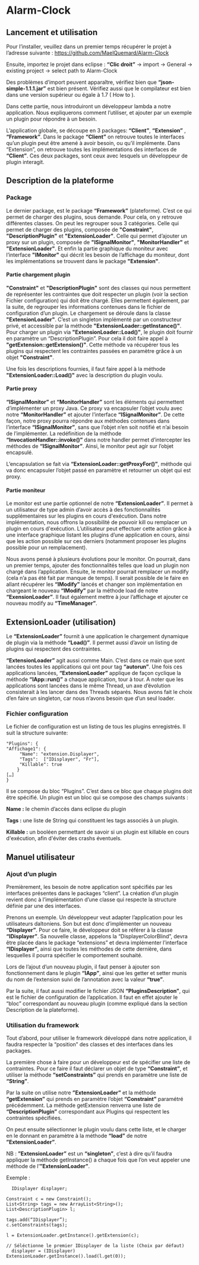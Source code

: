 # Alarm-Clock

## Lancement et utilisation

  Pour l’installer, veuillez dans un premier temps récupérer le projet à l’adresse suivante : https://github.com/MaelQuemard/Alarm-Clock

Ensuite, importez le projet dans eclipse : 
**“Clic droit”** -> import -> General -> existing project -> select path to Alarm-Clock

Des problèmes d’import peuvent apparaître, vérifiez bien que **“json-simple-1.1.1.jar”** est bien présent. Vérifiez aussi que le compilateur est bien dans une version supérieur ou égale à 1.7 ( How to ).

  Dans cette partie, nous introduiront un développeur lambda a notre application. Nous expliquerons comment l’utiliser, et ajouter par un exemple un plugin pour répondre à un besoin.

L’application globale, se découpe en 3 packages: **“Client”**, **“Extension”** , **“Framework”**. Dans le package **“Client”** on retrouve toutes le interfaces qu’un plugin peut être amené à avoir besoin, ou qu’il implémente. Dans “Extension”, on retrouve toutes les implémentations des interfaces de **“Client”**. Ces deux packages, sont ceux avec lesquels un développeur de plugin interagit.


## Description de la plateforme

### Package

Le dernier package, est le package **“Framework”** (plateforme). C’est ce qui permet de charger des plugins, sous demande. Pour cela, on y retrouve différentes classes. On peut les regrouper sous 3 catégories. Celle qui permet de charger des plugins, composée de **"Constraint"**, **"DescriptionPlugin"** et **"ExtensionLoader"**. Celle qui permet d’ajouter un proxy sur un plugin, composée de **"ISignalMonitor"**, **"MonitorHandler"** et **"ExtensionLoader"**. Et enfin la partie graphique du moniteur avec l’interface **"IMonitor"** qui décrit les besoin de l’affichage du moniteur, dont les implémentations se trouvent dans le package **"Extension"**.

#### Partie chargement plugin
**"Constraint"** et **"DescriptionPlugin"** sont des classes qui nous permettent de représenter les contraintes que doit respecter un plugin (voir la section Fichier configuration) qui doit être chargé. Elles permettent également, par la suite, de regrouper les informations contenues dans le fichier de configuration d’un plugin.
Le chargement se déroule dans la classe **"ExtensionLoader"**. C’est un singleton implémenté par un constructeur privé, et accessible par la méthode **"ExtensionLoader::getInstance()"**. Pour charger un plugin via **"ExtensionLoader::Load()"**, le plugin doit fournir en paramètre un “DescriptionPlugin”. Pour cela il doit faire appel à **"getExtension::getExtension()"**. Cette méthode va récupérer tous les plugins qui respectent les contraintes passées en paramètre grâce à un objet **"Constraint"**.

Une fois les descriptions fournies, il faut faire appel à la méthode **"ExtensionLoader::Load()"** avec la description du plugin voulu.

#### Partie proxy
**“ISignalMonitor”** et **“MonitorHandler”** sont les éléments qui permettent d’implémenter un proxy Java. Ce proxy va encapsuler l’objet voulu avec notre **“MonitorHandler”** et ajouter l’interface **“ISignalMonitor”**. De cette façon, notre proxy pourra répondre aux méthodes contenues dans l’interface **“ISignalMonitor”**, sans que l’objet n’en soit notifié et n’ai besoin de l’implémenter. 
La redéfinition de la méthode **“InvocationHandler::invoke()”** dans notre handler permet d’intercepter les méthodes de **“ISignalMonitor”**. Ainsi, le monitor peut agir sur l’objet encapsulé.

L’encapsulation se fait via **“ExtensionLoader::getProxyFor()”**, méthode qui va donc encapsuler l’objet passé en paramètre et retourner un objet qui est proxy. 

#### Partie moniteur
  Le monitor est une partie optionnel de notre **“ExtensionLoader”**. Il permet à un utilisateur de type admin d’avoir accès à des fonctionnalités supplémentaires sur les plugins en cours d'exécution. Dans notre implémentation, nous offrons la possibilité de pouvoir kill ou remplacer un plugin en cours d'exécution. L’utilisateur peut effectuer cette action grâce à une interface graphique listant les plugins d’une application en cours, ainsi que les action possible sur ces derniers (notamment proposer les plugins possible pour un remplacement).
  
Nous avons pensé à plusieurs évolutions pour le monitor. On pourrait, dans un premier temps, ajouter des fonctionnalités telles que load un plugin non chargé dans l’application. Ensuite, le monitor pourrait remplacer un modify (cela n’a pas été fait par manque de temps). Il serait possible de le faire en allant récupérer les **“IModify”** lancés et changer son implémentation en chargeant le nouveau **“IModify”** par la méthode load de notre **“ExensionLoader”**. Il faut également mettre à jour l’affichage et ajouter ce nouveau modify au **“TimeManager”**.


## ExtensionLoader (utilisation)

Le **“ExtensionLoader”** fournit à une application le chargement dynamique de plugin via la méthode **“Load()”**. Il permet aussi d’avoir un listing de plugins qui respectent des contraintes. 

**“ExtensionLoader”** agit aussi comme Main. C’est dans ce main que sont lancées toutes les applications qui ont pour tag **“autorun”**. Une fois ces applications lancées, **“ExtensionLoader”** applique de façon cyclique la méthode **“IApp::run()”** a chaque application, tour à tour. A noter que les applications sont lancées dans le même Thread, un axe d’évolution consisterait à les lancer dans des Threads séparés. 
Nous avons fait le choix d’en faire un singleton, car nous n’avons besoin que d’un seul loader.


### Fichier configuration

Le fichier de configuration est un listing de tous les plugins enregistrés. Il suit la structure suivante:

	"Plugins": {
   	"Affichage1": {
   		 "Name": "extension.Displayer",
   		 "Tags":  ["IDisplayer", "Fr"],
   		 "Killable": true
   	 	}
	[…]
    }

Il se compose du bloc “Plugins”. C’est dans ce bloc que chaque plugins doit être spécifié. Un plugin est un bloc qui se compose des champs suivants :

**Name :** le chemin d’accès dans eclipse du plugin

**Tags :** une liste de String qui constituent les tags associés à un plugin.

**Killable :** un booléen permettant de savoir si un plugin est killable en cours d'exécution, afin d'éviter des crashs éventuels.


## Manuel utilisateur

### Ajout d’un plugin

Premièrement, les besoin de notre application sont spécifiés par les interfaces présentes dans le packages “client”. 
La création d’un plugin revient donc à l’implémentation d’une classe qui respecte la structure définie par une des interfaces.

Prenons un exemple. Un développeur veut adapter l’application pour les utilisateurs daltoniens. Son but est donc d’implémenter un nouveau **“Displayer”**.
Pour ce faire, le développeur doit se référer à la classe **“IDisplayer”**. Sa nouvelle classe, appelons la “DisplayerColorBlind”, devra être placée dans le package “extensions” et devra implémenter l’interface **“IDisplayer”**, ainsi que toutes les méthodes de cette dernière, dans lesquelles il pourra spécifier le comportement souhaité.

Lors de l’ajout d’un nouveau plugin, il faut penser à ajouter son fonctionnement dans le plugin **“IApp”**, ainsi que les getter et setter munis du nom de l’extension suivi de l’annotation avec la valeur **“true”**. 

Par la suite, il faut aussi modifier le fichier JSON **“PluginsDescription”**, qui est le fichier de configuration de l’application. Il faut en effet ajouter le “bloc” correspondant au nouveau plugin (comme expliqué dans la section Description de la plateforme).

### Utilisation du framework

  Tout d’abord, pour utiliser le framework développé dans notre application, il faudra respecter la “position” des classes et des interfaces dans les packages.

La première chose à faire pour un développeur est de spécifier une liste de contraintes. Pour ce faire il faut déclarer un objet de type **“Constraint”**, et utiliser la méthode **“setConstraints”** qui prends en paramètre une liste de **“String”**.

Par la suite on utilise notre **”ExtensionLoader”** et la méthode **“getExtension”** qui prends en paramètre l’objet **“Constraint”** paramétré précédemment. La méthode getExtension renverra une liste de **“DescriptionPlugin”** correspondant aux Plugins qui respectent les contraintes spécifiées.

On peut ensuite sélectionner le plugin voulu dans cette liste, et le charger en le donnant en paramètre à la méthode **“load”** de notre **”ExtensionLoader”**.

NB : **”ExtensionLoader”** est un **“singleton”**, c’est à dire qu’il faudra appliquer la méthode getInstance() a chaque fois que l’on veut appeler une méthode de l’**”ExtensionLoader”**.


Exemple : 

	  IDisplayer displayer;

    Constraint c = new Constraint();
   	List<String> tags = new ArrayList<String>();
    List<DescriptionPlugin> l;

    tags.add(“IDisplayer”);
    c.setConstraints(tags);

    l = ExtensionLoader.getInstance().getExtension(c);	
    
    // Séléctionne le premier IDisplayer de la liste (Choix par défaut)
	  displayer = (IDisplayer) ExtensionLoader.getInstance().load(l.get(0));
